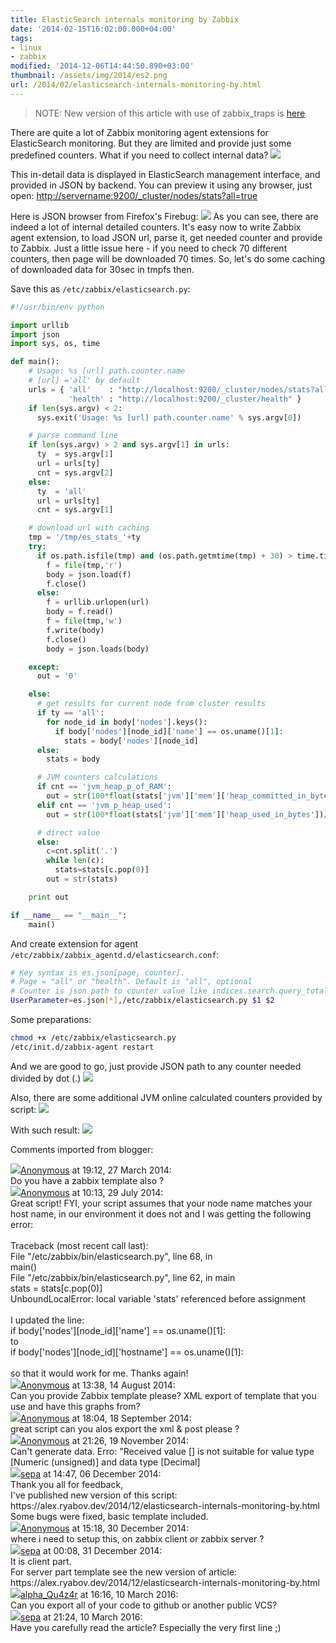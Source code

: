 ```yaml
---
title: ElasticSearch internals monitoring by Zabbix
date: '2014-02-15T16:02:00.000+04:00'
tags:
- linux
- zabbix
modified: '2014-12-06T14:44:50.890+03:00'
thumbnail: /assets/img/2014/es2.png
url: /2014/02/elasticsearch-internals-monitoring-by.html
---
```

> NOTE: New version of this article with use of zabbix_traps is [here](/2014/12/elasticsearch-internals-monitoring-by.html)

There are quite a lot of Zabbix monitoring agent extensions for ElasticSearch monitoring. But they are limited and provide just some predefined counters. What if you need to collect internal data?
![](/assets/img/2014/es2.png)

This in-detail data is displayed in ElasticSearch management interface, and provided in JSON by backend. You can preview it using any browser, just open:
[http://servername:9200/_cluster/nodes/stats?all=true](http://servername:9200/_cluster/nodes/stats?all=true)

Here is JSON browser from Firefox's Firebug:
![](/assets/img/2014/firebug.png)
As you can see, there are indeed a lot of internal detailed counters. It's easy now to write Zabbix agent extension, to load JSON url, parse it, get needed counter and provide to Zabbix. Just a little issue here - if you need to check 70 different counters, then page will be downloaded 70 times. So, let's do some caching of downloaded data for 30sec in tmpfs then.

Save this as `/etc/zabbix/elasticsearch.py`: 
```python
#!/usr/bin/env python

import urllib
import json
import sys, os, time

def main():
    # Usage: %s [url] path.counter.name
    # [url] ='all' by default
    urls = { 'all'    : "http://localhost:9200/_cluster/nodes/stats?all=true",
             'health' : "http://localhost:9200/_cluster/health" }
    if len(sys.argv) < 2:
      sys.exit('Usage: %s [url] path.counter.name' % sys.argv[0])

    # parse command line
    if len(sys.argv) > 2 and sys.argv[1] in urls:
      ty  = sys.argv[1]
      url = urls[ty]
      cnt = sys.argv[2]
    else:
      ty  = 'all'
      url = urls[ty]
      cnt = sys.argv[1]

    # download url with caching
    tmp = '/tmp/es_stats_'+ty
    try:
      if os.path.isfile(tmp) and (os.path.getmtime(tmp) + 30) > time.time():
        f = file(tmp,'r')
        body = json.load(f)
        f.close()
      else:
        f = urllib.urlopen(url)
        body = f.read()
        f = file(tmp,'w')
        f.write(body)
        f.close()
        body = json.loads(body)

    except:
      out = '0'

    else:
      # get results for current node from cluster results
      if ty == 'all':
        for node_id in body['nodes'].keys():
          if body['nodes'][node_id]['name'] == os.uname()[1]:
            stats = body['nodes'][node_id]
      else:
        stats = body

      # JVM counters calculations
      if cnt == 'jvm_heap_p_of_RAM':
        out = str(100*float(stats['jvm']['mem']['heap_committed_in_bytes'])/(stats['os']['mem']['actual_used_in_bytes'] + stats['os']['mem']['actual_free_in_bytes']))
      elif cnt == 'jvm_p_heap_used':
        out = str(100*float(stats['jvm']['mem']['heap_used_in_bytes'])/stats['jvm']['mem']['heap_committed_in_bytes'])

      # direct value
      else:
        c=cnt.split('.')
        while len(c):
          stats=stats[c.pop(0)]
        out = str(stats)

    print out

if __name__ == "__main__":
    main()
```

And create extension for agent `/etc/zabbix/zabbix_agentd.d/elasticsearch.conf`:
```bash
# Key syntax is es.json[page, counter].
# Page = "all" or "health". Default is "all", optional
# Counter is json path to counter value like indices.search.query_total and is mandatory
UserParameter=es.json[*],/etc/zabbix/elasticsearch.py $1 $2
```

Some preparations:
```bash
chmod +x /etc/zabbix/elasticsearch.py
/etc/init.d/zabbix-agent restart
```

And we are good to go, just provide JSON path to any counter needed divided by dot (.)
![](/assets/img/2014/zbcnt.png)

Also, there are some additional JVM online calculated counters provided by script:
![](/assets/img/2014/jvm.png)

With such result:
![](/assets/img/2014/es1.png)

Comments imported from blogger:
<div class="comment"><img src="//resources.blogblog.com/img/blank.gif"/><a href="#">Anonymous</a> at <time datetime="2014-03-27T19:12:02.184+04:00">19:12, 27 March 2014</time>:<br/>
Do you have a zabbix template also ?</div>
<div class="comment"><img src="//resources.blogblog.com/img/blank.gif"/><a href="#">Anonymous</a> at <time datetime="2014-07-29T10:13:27.080+04:00">10:13, 29 July 2014</time>:<br/>
Great script!  FYI, your script assumes that your node name matches your host name, in our environment it does not and I was getting the following error:<br /><br />Traceback (most recent call last):<br />  File &quot;/etc/zabbix/bin/elasticsearch.py&quot;, line 68, in <br />    main()<br />  File &quot;/etc/zabbix/bin/elasticsearch.py&quot;, line 62, in main<br />    stats = stats[c.pop(0)]<br />UnboundLocalError: local variable &#39;stats&#39; referenced before assignment<br /><br />I updated the line:<br />if body[&#39;nodes&#39;][node_id][&#39;name&#39;] == os.uname()[1]:<br />to<br />if body[&#39;nodes&#39;][node_id][&#39;hostname&#39;] == os.uname()[1]:<br /><br />so that it would work for me.  Thanks again!<br /></div>
<div class="comment"><img src="//resources.blogblog.com/img/blank.gif"/><a href="#">Anonymous</a> at <time datetime="2014-08-14T13:38:13.369+04:00">13:38, 14 August 2014</time>:<br/>
Can you provide Zabbix template please? XML export of template that you use and have this graphs from?</div>
<div class="comment"><img src="//resources.blogblog.com/img/blank.gif"/><a href="#">Anonymous</a> at <time datetime="2014-09-18T18:04:42.969+04:00">18:04, 18 September 2014</time>:<br/>
great script can you alos export the xml &amp; post please ?</div>
<div class="comment"><img src="//resources.blogblog.com/img/blank.gif"/><a href="#">Anonymous</a> at <time datetime="2014-11-19T21:26:16.327+03:00">21:26, 19 November 2014</time>:<br/>
Can&#39;t generate data. Erro: &quot;Received value [] is not suitable for value type [Numeric (unsigned)] and data type [Decimal]</div>
<div class="comment"><img src="//blogger.googleusercontent.com/img/b/R29vZ2xl/AVvXsEjPIpsFZxeXhwYiaSZFfaBPHaq47D5RjLrUTuKOI_W56xwu2EUEm5gpwBmn6mTlXeSGQMaEmVd4aZENpSrUZQxNXaELJA-QehvcCmMPoa7dXhqdTPW34s6syA1ZCo6yvsI/s1600/avatar.png"/><a href="https://www.blogger.com/profile/15219082553292373774">sepa</a> at <time datetime="2014-12-06T14:47:23.566+03:00">14:47, 06 December 2014</time>:<br/>
Thank you all for feedback, <br />I&#39;ve published new version of this script:<br />https://alex.ryabov.dev/2014/12/elasticsearch-internals-monitoring-by.html<br />Some bugs were fixed, basic template included.</div>
<div class="comment"><img src="//resources.blogblog.com/img/blank.gif"/><a href="#">Anonymous</a> at <time datetime="2014-12-30T15:18:16.173+03:00">15:18, 30 December 2014</time>:<br/>
where i need to setup this, on zabbix client or zabbix server  ?</div>
<div class="comment"><img src="//blogger.googleusercontent.com/img/b/R29vZ2xl/AVvXsEjPIpsFZxeXhwYiaSZFfaBPHaq47D5RjLrUTuKOI_W56xwu2EUEm5gpwBmn6mTlXeSGQMaEmVd4aZENpSrUZQxNXaELJA-QehvcCmMPoa7dXhqdTPW34s6syA1ZCo6yvsI/s1600/avatar.png"/><a href="https://www.blogger.com/profile/15219082553292373774">sepa</a> at <time datetime="2014-12-31T00:08:19.351+03:00">00:08, 31 December 2014</time>:<br/>
It is client part.<br />For server part template see the new version of article:<br />https://alex.ryabov.dev/2014/12/elasticsearch-internals-monitoring-by.html</div>
<div class="comment"><img src="//www.blogger.com/img/blogger_logo_round_35.png"/><a href="https://www.blogger.com/profile/10545979198212825289">alpha_Qu4z4r</a> at <time datetime="2016-03-10T16:16:22.020+03:00">16:16, 10 March 2016</time>:<br/>
Can you export all of your code to github or another public VCS?</div>
<div class="comment"><img src="//blogger.googleusercontent.com/img/b/R29vZ2xl/AVvXsEjPIpsFZxeXhwYiaSZFfaBPHaq47D5RjLrUTuKOI_W56xwu2EUEm5gpwBmn6mTlXeSGQMaEmVd4aZENpSrUZQxNXaELJA-QehvcCmMPoa7dXhqdTPW34s6syA1ZCo6yvsI/s1600/avatar.png"/><a href="https://www.blogger.com/profile/15219082553292373774">sepa</a> at <time datetime="2016-03-10T21:24:06.979+03:00">21:24, 10 March 2016</time>:<br/>
Have you carefully read the article? Especially the very first line ;)</div>
